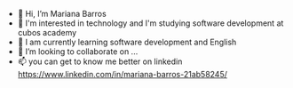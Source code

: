 - 👋 Hi, I’m Mariana Barros
- 👀 I'm interested in technology and I'm studying software development at cubos academy
- 🌱 I am currently learning software development and English
- 💞️ I’m looking to collaborate on ...
- 📫 you can get to know me better on linkedin https://www.linkedin.com/in/mariana-barros-21ab58245/

<!---
MariMeng/MariMeng is a ✨ special ✨ repository because its `README.md` (this file) appears on your GitHub profile.
You can click the Preview link to take a look at your changes.
--->
